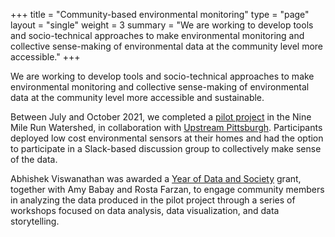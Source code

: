+++
title = "Community-based environmental monitoring"
type = "page"
layout = "single"
weight = 3
summary = "We are working to develop tools and socio-technical approaches to make environmental monitoring and collective sense-making of environmental data at the community level more accessible."
+++

We are working to develop tools and socio-technical approaches to make environmental monitoring and collective sense-making of environmental data at the community level more accessible and sustainable.

Between July and October 2021, we completed a [pilot
project](https://pittsensing.herokuapp.com/) in the Nine Mile Run Watershed, in
collaboration with [Upstream Pittsburgh](https://upstreampgh.org/).
Participants deployed low cost environmental sensors at their homes and had the
option to participate in a Slack-based discussion group to collectively make
sense of the data. 

Abhishek Viswanathan was awarded a [Year of Data and
Society](https://www.yearofdataandsociety.pitt.edu/) grant, together with Amy
Babay and Rosta Farzan, to engage community members in analyzing the data
produced in the pilot project through a series of workshops focused on data
analysis, data visualization, and data storytelling.
